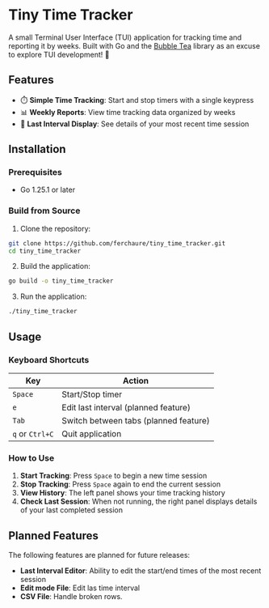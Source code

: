 # Tiny Time Tracker

A small Terminal User Interface (TUI) application for tracking time and reporting it by weeks. Built with Go and the [Bubble Tea](https://github.com/charmbracelet/bubbletea) library as an excuse to explore TUI development! 🚀

## Features

- ⏱️ **Simple Time Tracking**: Start and stop timers with a single keypress
- 📊 **Weekly Reports**: View time tracking data organized by weeks
- 📝 **Last Interval Display**: See details of your most recent time session

## Installation

### Prerequisites

- Go 1.25.1 or later

### Build from Source

1. Clone the repository:
```bash
git clone https://github.com/ferchaure/tiny_time_tracker.git
cd tiny_time_tracker
```

2. Build the application:
```bash
go build -o tiny_time_tracker
```

3. Run the application:
```bash
./tiny_time_tracker
```

## Usage

### Keyboard Shortcuts

| Key | Action |
|-----|--------|
| `Space` | Start/Stop timer |
| `e` | Edit last interval (planned feature) |
| `Tab` | Switch between tabs (planned feature) |
| `q` or `Ctrl+C` | Quit application |

### How to Use

1. **Start Tracking**: Press `Space` to begin a new time session
2. **Stop Tracking**: Press `Space` again to end the current session
3. **View History**: The left panel shows your time tracking history
4. **Check Last Session**: When not running, the right panel displays details of your last completed session

## Planned Features

The following features are planned for future releases:

- **Last Interval Editor**: Ability to edit the start/end times of the most recent session
- **Edit mode File**: Edit las time interval
- **CSV File**: Handle broken rows. 